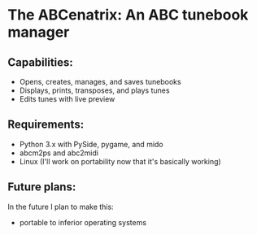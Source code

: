 The ABCenatrix: An ABC tunebook manager
======================================================================

Capabilities:
----------------------------------------------------------------------

 - Opens, creates, manages, and saves tunebooks
 - Displays, prints, transposes, and plays tunes
 - Edits tunes with live preview
 
Requirements:
----------------------------------------------------------------------

 - Python 3.x with PySide, pygame, and mido
 - abcm2ps and abc2midi
 - Linux (I'll work on portability now that it's basically working)
 
Future plans:
----------------------------------------------------------------------

In the future I plan to make this:

 - portable to inferior operating systems
